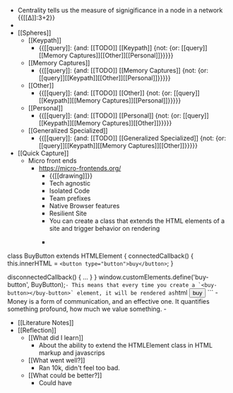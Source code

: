 - Centrality tells us the measure of signigificance in a node in a network  {{[[∆]]:3+2}}
- 
- [[Spheres]] 
    - [[Keypath]]
        - {{[[query]]: {and: [[TODO]] [[Keypath]] {not: {or: [[query]][[Memory Captures]][[Other]][[Personal]]}}}}}
    - [[Memory Captures]]
        - {{[[query]]: {and: [[TODO]] [[Memory Captures]] {not: {or: [[query]][[Keypath]][[Other]][[Personal]]}}}}}
    - [[Other]]
        - {{[[query]]: {and: [[TODO]] [[Other]] {not: {or: [[query]][[Keypath]][[Memory Captures]][[Personal]]}}}}}
    - [[Personal]]
        - {{[[query]]: {and: [[TODO]] [[Personal]] {not: {or: [[query]][[Keypath]][[Memory Captures]][[Other]]}}}}}
    - [[Generalized Specialized]]
        - {{[[query]]: {and: [[TODO]] [[Generalized Specialized]] {not: {or: [[query]][[Keypath]][[Memory Captures]][[Other]]}}}}}
- [[Quick Capture]]
    - Micro front ends
        - https://micro-frontends.org/
            - {{[[drawing]]}}
            - Tech agnostic
            - Isolated Code
            - Team prefixes
            - Native Browser features
            - Resilient Site
            - You can create a class that extends the HTML elements of a site and trigger behavior on rendering
            - ```javascript
class BuyButton extends HTMLElement {
  connectedCallback() {
    this.innerHTML = `<button type="button">buy</button>`;
  }

  disconnectedCallback() { ... }
}
window.customElements.define('buy-button', BuyButton);```
                - This means that every time you create a `<buy-button></buy-button>` element, it will be rendered as ```html
<buy-button>
  <button>buy</button>
</buy-button>```
    - Money is a form of communication, and an effective one. It quantifies something profound, how much we value something.
    - 
- [[Literature Notes]]
- [[Reflection]]
    - [[What did I learn]]
        - About the ability to extend the HTMLElement class in HTML markup and javascrips
    - [[What went well?]]
        - Ran 10k, didn't feel too bad.
    - [[What could be better?]]
        - Could have 
